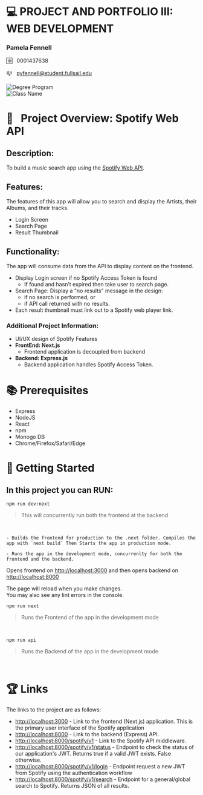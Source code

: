 # 💻 PROJECT AND PORTFOLIO III: WEB DEVELOPMENT

### Pamela Fennell

🆔 &nbsp; 0001437638

📪 &nbsp; pyfennell@student.fullsail.edu


![Degree Program](https://img.shields.io/badge/Degree-Web%20Development-orange?logo=gnometerminal)
<br>
![Class Name](https://img.shields.io/badge/Class-Project%20and%20Portfolio%20III-orange?logo=react)

# 📢 &nbsp; Project Overview: Spotify Web API

## Description: 
To build a music search app using the [Spotify Web API](https://developer.spotify.com/documentation/web-api/).

## Features: 
The features of this app will allow you to search and display the Artists, their Albums, and their tracks. 
- Login Screen
- Search Page
- Result Thumbnail

## Functionality: 
The app will consume data from the API to display content on the frontend.
- Display Login screen if no Spotify Access Token is found 
	- If found and hasn’t expired then take user to search page.
- Search Page: Display a "no results" message in the design: 
	- if no search is performed, or 
	- if API call returned with no results.
- Each result thumbnail must link out to a Spotify web player link. 

### Additional Project Information:
- UI/UX design of Spotify Features
- **FrontEnd: Next.js** 
	- Frontend application is decoupled from backend 
- **Backend: Express.js**
	- Backend application handles Spotify Access Token. 


# 📚 Prerequisites
- Express 
- NodeJS 
- React
- npm 
- Monogo DB 
- Chrome/Firefox/Safari/Edge 


# 🏃 Getting Started

## In this project you can RUN: 
``npm run dev:next``
> This will concurrently run both the frontend at the backend
<br>

	- Builds the frontend for production to the .next folder. Compiles the app with `next build` Then Starts the app in production mode.

	- Runs the app in the development mode, concurrenlty for both the frontend and the backend.

Opens frontend on [http://localhost:3000](http://localhost:3000) and then opens backend on [http://localhost:8000](http://localhost:8000)


The page will reload when you make changes.\
You may also see any lint errors in the console.
<br>

``npm run next``
> Runs the Frontend of the app in the development mode
<br>

``npm run api``
> Runs the Backend of the app in the development mode
<br>

#

# 🏆 Links

The links to the project are as follows: 

- [http://localhost:3000](http://localhost:3000) - Link to the frontend (Next.js) application. This is the primary user interface of the Spotify application
- [http://localhost:8000](http://localhost:8000) - Link to the backend (Express) API.
- [http://localhost:8000/spotify/v1](http://localhost:8000/spotify/v1) - Link to the Spotify API middleware. 
- [http://localhost:8000/spotify/v1/status](http://localhost:8000/spotify/v1/status) - Endpoint to check the status of our application's JWT. Returns true if a valid JWT exists. False otherwise.
- [http://localhost:8000/spotify/v1/login](http://localhost:8000/spotify/v1/login) - Endpoint request a new JWT from Spotify using the authentication workflow
- [http://localhost:8000/spotify/v1/search](http://localhost:8000/spotify/v1/search) - Endpoint for a general/global search to Spotify. Returns JSON of all results. 
